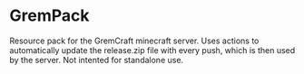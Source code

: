 # GremPack
Resource pack for the GremCraft minecraft server. Uses actions to automatically update the release.zip file with every push, which is then used by the server. Not intented for standalone use.
